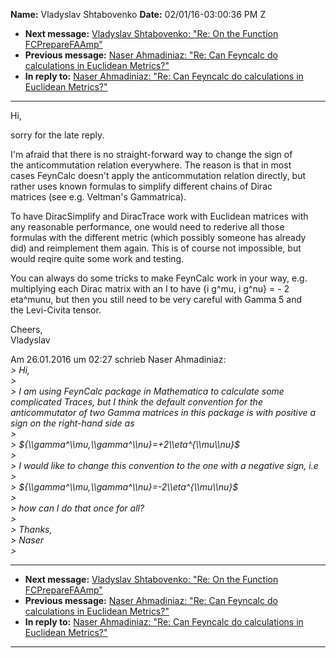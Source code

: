 **Name:** Vladyslav Shtabovenko
**Date:** 02/01/16-03:00:36 PM Z

  - **Next message:** [Vladyslav Shtabovenko: "Re: On the Function
    FCPrepareFAAmp"](1020.html)
  - **Previous message:** [Naser Ahmadiniaz: "Re: Can Feyncalc do
    calculations in Euclidean Metrics?"](1018.html)
  - **In reply to:** [Naser Ahmadiniaz: "Re: Can Feyncalc do
    calculations in Euclidean Metrics?"](1018.html)

-----

Hi,  

sorry for the late reply.  

I'm afraid that there is no straight-forward way to change the sign of  
the anticommutation relation everywhere. The reason is that in most  
cases FeynCalc doesn't apply the anticommutation relation directly,
but  
rather uses known formulas to simplify different chains of Dirac  
matrices (see e.g. Veltman's Gammatrica).  

To have DiracSimplify and DiracTrace work with Euclidean matrices with  
any reasonable performance, one would need to rederive all those  
formulas with the different metric (which possibly someone has already  
did) and reimplement them again. This is of course not impossible, but  
would reqire quite some work and testing.  

You can always do some tricks to make FeynCalc work in your way, e.g.  
multiplying each Dirac matrix with an I to have {i g^mu, i g^nu} = - 2  
eta^munu, but then you still need to be very careful with Gamma 5 and  
the Levi-Civita tensor.  

Cheers,  
Vladyslav  

Am 26.01.2016 um 02:27 schrieb Naser Ahmadiniaz:  
*\> Hi,*  
*\>*  
*\> I am using FeynCalc package in Mathematica to calculate some
complicated Traces, but I think the default convention for the
anticommutator of two Gamma matrices in this package is with positive a
sign on the right-hand side as*  
*\>*  
*\> ${\\gamma^\\mu,\\gamma^\\nu}=+2\\eta^{\\mu\\nu}$*  
*\>*  
*\> I would like to change this convention to the one with a negative
sign, i.e*  
*\>*  
*\> ${\\gamma^\\mu,\\gamma^\\nu}=-2\\eta^{\\mu\\nu}$*  
*\>*  
*\> how can I do that once for all?*  
*\>*  
*\> Thanks,*  
*\> Naser*  
*\>*  

-----

  - **Next message:** [Vladyslav Shtabovenko: "Re: On the Function
    FCPrepareFAAmp"](1020.html)
  - **Previous message:** [Naser Ahmadiniaz: "Re: Can Feyncalc do
    calculations in Euclidean Metrics?"](1018.html)
  - **In reply to:** [Naser Ahmadiniaz: "Re: Can Feyncalc do
    calculations in Euclidean Metrics?"](1018.html)

-----

